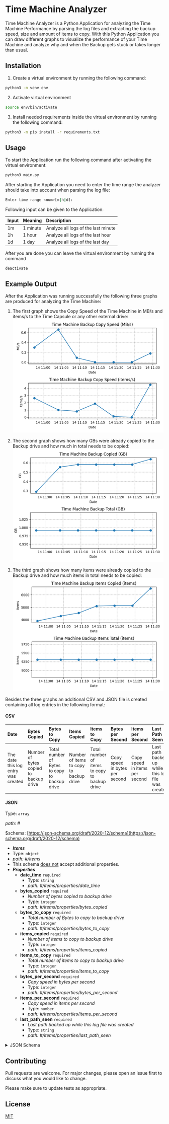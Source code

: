 # Time Machine Analyzer

Time Machine Analyzer is a Python Application for analyzing the Time Machine Performance by parsing the log files and extracting the backup speed, size and amount of items to copy.
With this Python Application you can draw different graphs to visualize the performance of your Time Machine and analyze why and when the Backup gets stuck or takes longer than usual.

## Installation

1. Create a virtual environment by running the following command:

```bash
python3 -m venv env
```

2. Activate virtual environment

```bash
source env/bin/activate
```

3. Install needed requirements inside the virtual environment by running the following command:

```bash
python3 -m pip install -r requirements.txt
```

## Usage

To start the Application run the following command after activating the virtual environment:

```bash
python3 main.py
```

After starting the Application you need to enter the time range the analyzer should take into account when parsing the log file:

```bash
Enter time range <num>[m|h|d]:
```

Following input can be given to the Application:

| Input        | Meaning    | Description  |
|:-------------|:-------------|:-----|
| 1m     | 1 minute | Analyze all logs of the last minute |
| 1h     | 1 hour   | Analyze all logs of the last hour |
| 1d     | 1 day    | Analyze all logs of the last day |

After you are done you can leave the virtual environment by running the command

```bash
deactivate
```
## Example Output
After the Application was running successfully the following three graphs are produced for analyzing the Time Machine:

1. The first graph shows the Copy Speed of the Time Machine in MB/s and items/s to the Time Capsule or any other external drive:
![alt text](./examples/copy_speed.png "Time Machine Backup Copy Speed (MB/s)")

2. The second graph shows how many GBs were already copied to the Backup drive and how much in total needs to be copied:
![alt text](./examples/backup_size.png "Time Machine Backup Size (GB)")

3. The third graph shows how many items were already copied to the Backup drive and how much items in total needs to be copied:
![alt text](./examples/backup_items.png "Time Machine Backup Items")

Besides the three graphs an additional CSV and JSON file is created containing all log entries in the following format:

#### CSV
Date | Bytes Copied | Bytes to Copy | Items Copied | Items to Copy | Bytes per Second | Items per Second | Last Path Seen
|:---|:-------------|:--------------|:-------------|:--------------|:-----------------|:-----------------|:-------------|
| The date this log entry was created | Number of bytes copied to backup drive | Total number of Bytes to copy to backup drive | Number of items to copy to backup drive | Total number of items to copy to backup drive | Copy speed in bytes per second | Copy speed in items per second | Last path backed up while this log file was created |

#### JSON
Type: `array`

<i id="#">path: #</i>

&#36;schema: [https://json-schema.org/draft/2020-12/schema](https://json-schema.org/draft/2020-12/schema)

 - **_Items_**
 - Type: `object`
 - <i id="#/items">path: #/items</i>
 - This schema <u>does not</u> accept additional properties.
 - **_Properties_**
	 - <b id="#/items/properties/date_time">date_time</b> `required`
		 - Type: `string`
		 - <i id="#/items/properties/date_time">path: #/items/properties/date_time</i>
	 - <b id="#/items/properties/bytes_copied">bytes_copied</b> `required`
		 - _Number of bytes copied to backup drive_
		 - Type: `integer`
		 - <i id="#/items/properties/bytes_copied">path: #/items/properties/bytes_copied</i>
	 - <b id="#/items/properties/bytes_to_copy">bytes_to_copy</b> `required`
		 - _Total number of Bytes to copy to backup drive_
		 - Type: `integer`
		 - <i id="#/items/properties/bytes_to_copy">path: #/items/properties/bytes_to_copy</i>
	 - <b id="#/items/properties/items_copied">items_copied</b> `required`
		 - _Number of items to copy to backup drive_
		 - Type: `integer`
		 - <i id="#/items/properties/items_copied">path: #/items/properties/items_copied</i>
	 - <b id="#/items/properties/items_to_copy">items_to_copy</b> `required`
		 - _Total number of items to copy to backup drive_
		 - Type: `integer`
		 - <i id="#/items/properties/items_to_copy">path: #/items/properties/items_to_copy</i>
	 - <b id="#/items/properties/bytes_per_second">bytes_per_second</b> `required`
		 - _Copy speed in bytes per second_
		 - Type: `integer`
		 - <i id="#/items/properties/bytes_per_second">path: #/items/properties/bytes_per_second</i>
	 - <b id="#/items/properties/items_per_second">items_per_second</b> `required`
		 - _Copy speed in items per second_
		 - Type: `number`
		 - <i id="#/items/properties/items_per_second">path: #/items/properties/items_per_second</i>
	 - <b id="#/items/properties/last_path_seen">last_path_seen</b> `required`
		 - _Last path backed up while this log file was created_
		 - Type: `string`
		 - <i id="#/items/properties/last_path_seen">path: #/items/properties/last_path_seen</i>

<details>
  <summary>JSON Schema</summary>

```json
{
  "$schema": "https://json-schema.org/draft/2020-12/schema",
  "title": "TimeMachineLogEntries",
  "type": "array",
  "items": {
    "type": "object",
    "additionalProperties": false,
    "required": [
      "date_time",
      "bytes_copied",
      "bytes_to_copy",
      "items_copied",
      "items_to_copy",
      "bytes_per_second",
      "items_per_second",
      "last_path_seen"
    ],
    "properties": {
      "date_time": {
        "type": "string"
      },
      "bytes_copied": {
        "type": "integer",
        "description": "Number of bytes copied to backup drive"
      },
      "bytes_to_copy": {
        "type": "integer",
        "description": "Total number of Bytes to copy to backup drive"
      },
      "items_copied": {
        "type": "integer",
        "description": "Number of items to copy to backup drive"
      },
      "items_to_copy": {
        "type": "integer",
        "description": "Total number of items to copy to backup drive"
      },
      "bytes_per_second": {
        "type": "integer",
        "description": "Copy speed in bytes per second"
      },
      "items_per_second": {
        "type": "number",
        "description": "Copy speed in items per second"
      },
      "last_path_seen": {
        "type": "string",
        "description": "Last path backed up while this log file was created"
      }
    }
  }
}
```
</details>

## Contributing
Pull requests are welcome. For major changes, please open an issue first to discuss what you would like to change.

Please make sure to update tests as appropriate.

## License
[MIT](https://choosealicense.com/licenses/mit/)